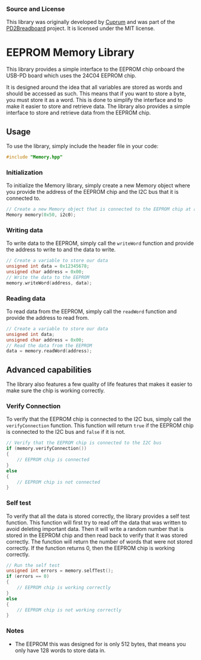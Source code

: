 ### Source and License
This library was originally developed by [Cuprum](https://github.com/Cuprum77) and was part of the [PD2Breadboard](https://github.com/Cuprum77/PD2Breadboard) project. It is licensed under the MIT license. 

# EEPROM Memory Library
This library provides a simple interface to the EEPROM chip onboard the USB-PD board which uses the 24C04 EEPROM chip.


It is designed around the idea that all variables are stored as words and should be accessed as such. This means that if you want to store a byte, you must store it as a word. This is done to simplify the interface and to make it easier to store and retrieve data. The library also provides a simple interface to store and retrieve data from the EEPROM chip.

## Usage
To use the library, simply include the header file in your code:
```c
#include "Memory.hpp"
```

### Initialization
To initialize the Memory library, simply create a new Memory object where you provide the address of the EEPROM chip and the I2C bus that it is connected to.
```cpp
// Create a new Memory object that is connected to the EEPROM chip at address 0x50 on I2C bus 0
Memory memory(0x50, i2c0);
``` 

### Writing data
To write data to the EEPROM, simply call the `writeWord` function and provide the address to write to and the data to write.
```cpp
// Create a variable to store our data
unsigned int data = 0x12345678;
unsigned char address = 0x00;
// Write the data to the EEPROM
memory.writeWord(address, data);
```

### Reading data
To read data from the EEPROM, simply call the `readWord` function and provide the address to read from.
```cpp
// Create a variable to store our data
unsigned int data;
unsigned char address = 0x00;
// Read the data from the EEPROM
data = memory.readWord(address);
```

## Advanced capabilities
The library also features a few quality of life features that makes it easier to make sure the chip is working correctly.
### Verify Connection
To verify that the EEPROM chip is connected to the I2C bus, simply call the `verifyConnection` function. This function will return `true` if the EEPROM chip is connected to the I2C bus and `false` if it is not.
```cpp
// Verify that the EEPROM chip is connected to the I2C bus
if (memory.verifyConnection()) 
{
    // EEPROM chip is connected
} 
else 
{
    // EEPROM chip is not connected
}
```
### Self test
To verify that all the data is stored correctly, the library provides a self test function. This function will first try to read off the data that was written to avoid deleting important data. Then it will write a random number that is stored in the EEPROM chip and then read back to verify that it was stored correctly. The function will return the number of words that were not stored correctly. If the function returns 0, then the EEPROM chip is working correctly.
```cpp
// Run the self test
unsigned int errors = memory.selfTest();
if (errors == 0) 
{
    // EEPROM chip is working correctly
} 
else 
{
    // EEPROM chip is not working correctly
}
```

### Notes
* The EEPROM this was designed for is only 512 bytes, that means you only have 128 words to store data in.